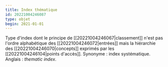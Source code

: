 ```yaml
---
title: Index thématique
id: 20221004246087
type: objet
begin: 2021-01-01
---
```


Type d'index dont le principe de [[20221004246067|classement]] n'est pas l'ordre alphabétique des [[20221004246072|entrées]] mais la hiérarchie des [[20221004246070|concepts]] exprimés par les [[20221004246104|points d'accès]]. Synonyme : index systématique. Anglais : *thematic index*.